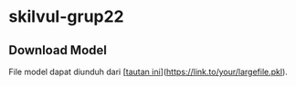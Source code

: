 # skilvul-grup22

## Download Model
File model dapat diunduh dari [[tautan ini](https://mega.nz/file/hjFGyKZT)](https://link.to/your/largefile.pkl).
